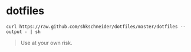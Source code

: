 dotfiles
========

    curl https://raw.github.com/shkschneider/dotfiles/master/dotfiles --output - | sh

> Use at your own risk.
